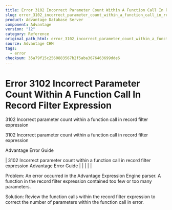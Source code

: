 ```yaml
---
title: Error 3102 Incorrect Parameter Count Within A Function Call In Record Filter Expression
slug: error_3102_incorrect_parameter_count_within_a_function_call_in_record_filter_expression
product: Advantage Database Server
component: Advantage
version: "12"
category: Reference
original_path_html: error_3102_incorrect_parameter_count_within_a_function_call_in_record_filter_expression.htm
source: Advantage CHM
tags:
  - error
checksum: 35a79f15c2560883567b2f5aba3676463699dde6
---
```


# Error 3102 Incorrect Parameter Count Within A Function Call In Record Filter Expression

3102 Incorrect parameter count within a function call in record filter expression

3102 Incorrect parameter count within a function call in record filter expression

Advantage Error Guide

| 3102 Incorrect parameter count within a function call in record filter expression  Advantage Error Guide |  |  |  |  |

Problem: An error occurred in the Advantage Expression Engine parser. A function in the record filter expression contained too few or too many parameters.

Solution: Review the function calls within the record filter expression to correct the number of parameters within the function call in error.
